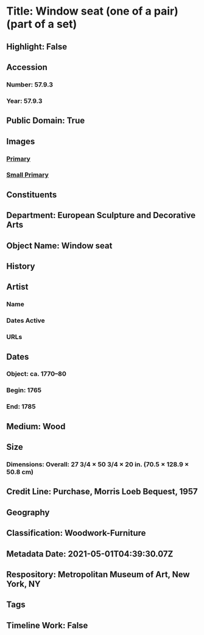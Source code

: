 # Title: Window seat (one of a pair) (part of a set)
## Highlight: False
## Accession
### Number: 57.9.3
### Year: 57.9.3
## Public Domain: True
## Images
### [Primary](https://images.metmuseum.org/CRDImages/es/original/DP-14061-208.jpg)
### [Small Primary](https://images.metmuseum.org/CRDImages/es/web-large/DP-14061-208.jpg)
## Constituents
## Department: European Sculpture and Decorative Arts
## Object Name: Window seat
## History
## Artist
### Name
### Dates Active
### URLs
## Dates
### Object: ca. 1770–80
### Begin: 1765
### End: 1785
## Medium: Wood
## Size
### Dimensions: Overall: 27 3/4 × 50 3/4 × 20 in. (70.5 × 128.9 × 50.8 cm)
## Credit Line: Purchase, Morris Loeb Bequest, 1957
## Geography
## Classification: Woodwork-Furniture
## Metadata Date: 2021-05-01T04:39:30.07Z
## Respository: Metropolitan Museum of Art, New York, NY
## Tags
## Timeline Work: False